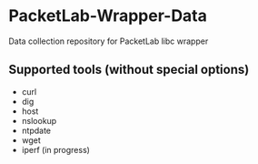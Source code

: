 # PacketLab-Wrapper-Data
Data collection repository for PacketLab libc wrapper

## Supported tools (without special options)
- curl
- dig
- host
- nslookup
- ntpdate
- wget
- iperf (in progress)

